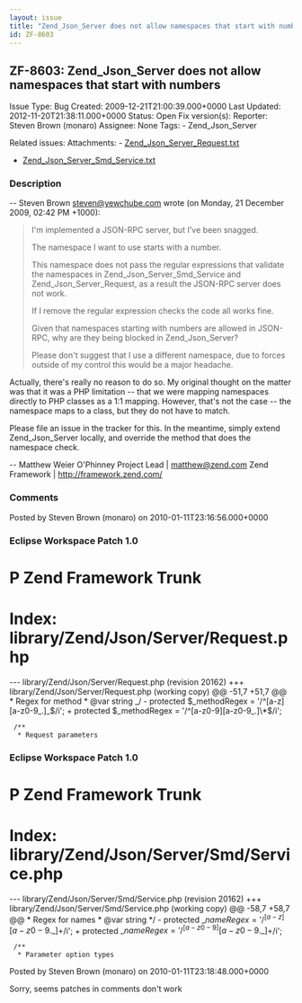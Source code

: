 ```yaml
---
layout: issue
title: "Zend_Json_Server does not allow namespaces that start with numbers"
id: ZF-8603
---
```


ZF-8603: Zend\_Json\_Server does not allow namespaces that start with numbers
-----------------------------------------------------------------------------

 Issue Type: Bug Created: 2009-12-21T21:00:39.000+0000 Last Updated: 2012-11-20T21:38:11.000+0000 Status: Open Fix version(s): 
 Reporter:  Steven Brown (monaro)  Assignee:  None  Tags: - Zend\_Json\_Server
 
 Related issues: 
 Attachments: - [Zend\_Json\_Server\_Request.txt](/issues/secure/attachment/12601/Zend_Json_Server_Request.txt)
- [Zend\_Json\_Server\_Smd\_Service.txt](/issues/secure/attachment/12602/Zend_Json_Server_Smd_Service.txt)
 
### Description

-- Steven Brown [steven@yewchube.com](mailto:steven@yewchube.com) wrote (on Monday, 21 December 2009, 02:42 PM +1000):

> I'm implemented a JSON-RPC server, but I've been snagged.
> 
> The namespace I want to use starts with a number.
> 
> This namespace does not pass the regular expressions that validate the namespaces in Zend\_Json\_Server\_Smd\_Service and Zend\_Json\_Server\_Request, as a result the JSON-RPC server does not work.
> 
> If I remove the regular expression checks the code all works fine.
> 
> Given that namespaces starting with numbers are allowed in JSON-RPC, why are they being blocked in Zend\_Json\_Server?
> 
> Please don't suggest that I use a different namespace, due to forces outside of my control this would be a major headache.

Actually, there's really no reason to do so. My original thought on the matter was that it was a PHP limitation -- that we were mapping namespaces directly to PHP classes as a 1:1 mapping. However, that's not the case -- the namespace maps to a class, but they do not have to match.

Please file an issue in the tracker for this. In the meantime, simply extend Zend\_Json\_Server locally, and override the method that does the namespace check.

-- Matthew Weier O'Phinney Project Lead | matthew@zend.com Zend Framework | <http://framework.zend.com/>

 

 

### Comments

Posted by Steven Brown (monaro) on 2010-01-11T23:16:56.000+0000

### Eclipse Workspace Patch 1.0

P Zend Framework Trunk
======================

Index: library/Zend/Json/Server/Request.php
===========================================

--- library/Zend/Json/Server/Request.php (revision 20162) +++ library/Zend/Json/Server/Request.php (working copy) @@ -51,7 +51,7 @@ \* Regex for method \* @var string _/ - protected $_methodRegex = '/^[a-z][a-z0-9_.]_$/i'; + protected $_methodRegex = '/^[a-z0-9][a-z0-9_.]\*$/i';

 
     /**
      * Request parameters


### Eclipse Workspace Patch 1.0

P Zend Framework Trunk
======================

Index: library/Zend/Json/Server/Smd/Service.php
===============================================

--- library/Zend/Json/Server/Smd/Service.php (revision 20162) +++ library/Zend/Json/Server/Smd/Service.php (working copy) @@ -58,7 +58,7 @@ \* Regex for names \* @var string \*/ - protected $\_nameRegex = '/^[a-z][a-z0-9.\_]+$/i'; + protected $\_nameRegex = '/^[a-z0-9][a-z0-9.\_]+$/i';

 
     /**
      * Parameter option types


 

 

Posted by Steven Brown (monaro) on 2010-01-11T23:18:48.000+0000

Sorry, seems patches in comments don't work

 

 